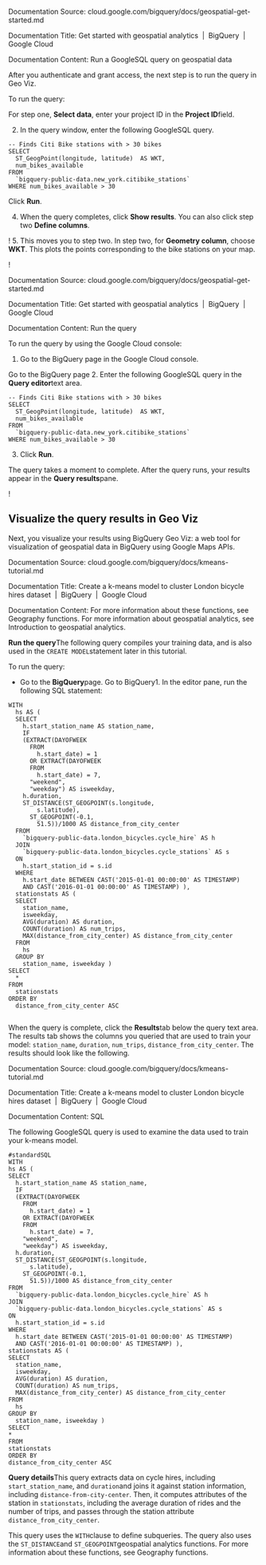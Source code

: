 Documentation Source:
cloud.google.com/bigquery/docs/geospatial-get-started.md

Documentation Title:
Get started with geospatial analytics  |  BigQuery  |  Google Cloud

Documentation Content:
Run a GoogleSQL query on geospatial data

After you authenticate and grant access, the next step is to run the query in
Geo Viz.

To run the query:

For step one, **Select data**, enter your project ID in the **Project ID**field.

2. In the query window, enter the following GoogleSQL query.


```
-- Finds Citi Bike stations with > 30 bikes
SELECT
  ST_GeogPoint(longitude, latitude)  AS WKT,
  num_bikes_available
FROM
  `bigquery-public-data.new_york.citibike_stations`
WHERE num_bikes_available > 30

```
Click **Run**.

4. When the query completes, click **Show results**. You can also click step two
**Define columns**.

!
5. This moves you to step two. In step two, for **Geometry column**, choose
**WKT**. This plots the points corresponding to the bike stations on your
map.

!



Documentation Source:
cloud.google.com/bigquery/docs/geospatial-get-started.md

Documentation Title:
Get started with geospatial analytics  |  BigQuery  |  Google Cloud

Documentation Content:
Run the query

To run the query by using the Google Cloud console:

1. Go to the BigQuery page in the Google Cloud console.

Go to the BigQuery page
2. Enter the following GoogleSQL query in the **Query editor**text area.


```
-- Finds Citi Bike stations with > 30 bikes
SELECT
  ST_GeogPoint(longitude, latitude)  AS WKT,
  num_bikes_available
FROM
  `bigquery-public-data.new_york.citibike_stations`
WHERE num_bikes_available > 30

```
3. Click **Run**.

The query takes a moment to complete. After the query runs, your results
appear in the **Query results**pane.

!

Visualize the query results in Geo Viz
--------------------------------------

Next, you visualize your results using BigQuery Geo Viz: a
web tool for visualization of geospatial data in BigQuery using
Google Maps APIs.



Documentation Source:
cloud.google.com/bigquery/docs/kmeans-tutorial.md

Documentation Title:
Create a k-means model to cluster London bicycle hires dataset  |  BigQuery  |  Google Cloud

Documentation Content:
For more information about these functions, see
Geography
functions. For more
information about geospatial analytics, see Introduction to
geospatial analytics.

**Run the query**The following query compiles your training data, and is also used in the
`CREATE MODEL`statement later in this tutorial.

To run the query:

- Go to the **BigQuery**page.
Go to BigQuery1. In the editor pane, run the following SQL statement:


```
WITH
  hs AS (
  SELECT
    h.start_station_name AS station_name,
    IF
    (EXTRACT(DAYOFWEEK
      FROM
        h.start_date) = 1
      OR EXTRACT(DAYOFWEEK
      FROM
        h.start_date) = 7,
      "weekend",
      "weekday") AS isweekday,
    h.duration,
    ST_DISTANCE(ST_GEOGPOINT(s.longitude,
        s.latitude),
      ST_GEOGPOINT(-0.1,
        51.5))/1000 AS distance_from_city_center
  FROM
    `bigquery-public-data.london_bicycles.cycle_hire` AS h
  JOIN
    `bigquery-public-data.london_bicycles.cycle_stations` AS s
  ON
    h.start_station_id = s.id
  WHERE
    h.start_date BETWEEN CAST('2015-01-01 00:00:00' AS TIMESTAMP)
    AND CAST('2016-01-01 00:00:00' AS TIMESTAMP) ),
  stationstats AS (
  SELECT
    station_name,
    isweekday,
    AVG(duration) AS duration,
    COUNT(duration) AS num_trips,
    MAX(distance_from_city_center) AS distance_from_city_center
  FROM
    hs
  GROUP BY
    station_name, isweekday )
SELECT
  *
FROM
  stationstats
ORDER BY
  distance_from_city_center ASC


```
When the query is complete, click the **Results**tab below the query text
area. The results tab shows the columns you queried that are used to train
your model: `station_name`, `duration`, `num_trips`, `distance_from_city_center`.
The results should look like the following.



Documentation Source:
cloud.google.com/bigquery/docs/kmeans-tutorial.md

Documentation Title:
Create a k-means model to cluster London bicycle hires dataset  |  BigQuery  |  Google Cloud

Documentation Content:
SQL

The following GoogleSQL query is used to
examine the data used to train your k-means model.


```
#standardSQL
WITH
hs AS (
SELECT
  h.start_station_name AS station_name,
  IF
  (EXTRACT(DAYOFWEEK
    FROM
      h.start_date) = 1
    OR EXTRACT(DAYOFWEEK
    FROM
      h.start_date) = 7,
    "weekend",
    "weekday") AS isweekday,
  h.duration,
  ST_DISTANCE(ST_GEOGPOINT(s.longitude,
      s.latitude),
    ST_GEOGPOINT(-0.1,
      51.5))/1000 AS distance_from_city_center
FROM
  `bigquery-public-data.london_bicycles.cycle_hire` AS h
JOIN
  `bigquery-public-data.london_bicycles.cycle_stations` AS s
ON
  h.start_station_id = s.id
WHERE
  h.start_date BETWEEN CAST('2015-01-01 00:00:00' AS TIMESTAMP)
  AND CAST('2016-01-01 00:00:00' AS TIMESTAMP) ),
stationstats AS (
SELECT
  station_name,
  isweekday,
  AVG(duration) AS duration,
  COUNT(duration) AS num_trips,
  MAX(distance_from_city_center) AS distance_from_city_center
FROM
  hs
GROUP BY
  station_name, isweekday )
SELECT
*
FROM
stationstats
ORDER BY
distance_from_city_center ASC

```
**Query details**This query extracts data on cycle hires, including `start_station_name`, and
`duration`and joins it against station information, including `distance-from-city-center`. Then, it computes attributes of
the station in `stationstats`, including the average duration of rides and the
number of trips, and passes through the station attribute `distance_from_city_center`.

This query uses the
`WITH`clause
to define subqueries. The query also uses the `ST_DISTANCE`and `ST_GEOGPOINT`geospatial analytics functions. For more information about these functions, see
Geography
functions.



